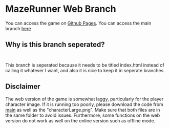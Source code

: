 # MazeRunner Web Branch
You can access the game on [Github Pages](https://ivanbutbetter.github.io/MazeRunner/). You can access the main branch [here](https://github.com/IvanButBetter/MazeRunner) <br>

## Why is this branch seperated? <br> <br>

This branch is seperated because it needs to be titled index.html instead of calling it whatever I want, and also it is nice to keep it in seperate branches. <br>

## Disclaimer <br>
The web version of the game is somewhat laggy, particularly for the player character image. If it is running too poorly, please download the code from [main](https://github.com/IvanButBetter/MazeRunner) as well as the "characterLarge.png". Make sure that both files are in the same folder to avoid issues. Furthermore, some functions on the web version do not work as well on the online version such as offline mode.
